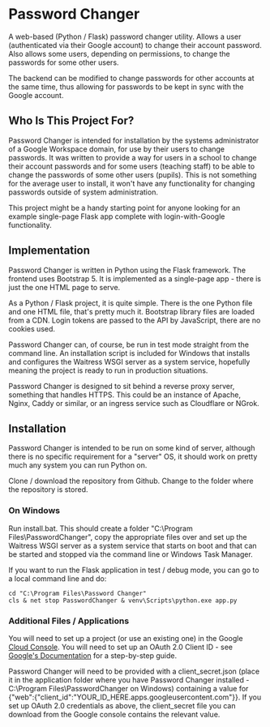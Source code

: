# Password Changer

A web-based (Python / Flask) password changer utility. Allows a user (authenticated via their Google account) to change their account password. Also allows some users, depending on permissions, to change the passwords for some other users.

The backend can be modified to change passwords for other accounts at the same time, thus allowing for passwords to be kept in sync with the Google account.

## Who Is This Project For?

Password Changer is intended for installation by the systems administrator of a Google Workspace domain, for use by their users to change passwords. It was written to provide a way for users in a school to change their account passwords and for some users (teaching staff) to be able to change the passwords of some other users (pupils). This is not something for the average user to install, it won't have any functionality for changing passwords outside of system administration.

This project might be a handy starting point for anyone looking for an example single-page Flask app complete with login-with-Google functionality.

## Implementation

Password Changer is written in Python using the Flask framework. The frontend uses Bootstrap 5. It is implemented as a single-page app - there is just the one HTML page to serve.

As a Python / Flask project, it is quite simple. There is the one Python file and one HTML file, that's pretty much it. Bootstrap library files are loaded from a CDN. Login tokens are passed to the API by JavaScript, there are no cookies used.

Password Changer can, of course, be run in test mode straight from the command line. An installation script is included for Windows that installs and configures the Waitress WSGI server as a system service, hopefully meaning the project is ready to run in production situations.

Password Changer is designed to sit behind a reverse proxy server, something that handles HTTPS. This could be an instance of Apache, Nginx, Caddy or similar, or an ingress service such as Cloudflare or NGrok.

## Installation

Password Changer is intended to be run on some kind of server, although there is no specific requirement for a "server" OS, it should work on pretty much any system you can run Python on.

Clone / download the repository from Github. Change to the folder where the repository is stored.

### On Windows

Run install.bat. This should create a folder "C:\Program Files\PasswordChanger", copy the appropriate files over and set up the Waitress WSGI server as a system service that starts on boot and that can be started and stopped via the command line or Windows Task Manager.

If you want to run the Flask application in test / debug mode, you can go to a local command line and do:

```
cd "C:\Program Files\Password Changer"
cls & net stop PasswordChanger & venv\Scripts\python.exe app.py
```

### Additional Files / Applications

You will need to set up a project (or use an existing one) in the Google [Cloud Console](https://console.developers.google.com/apis). You will need to set up an OAuth 2.0 Client ID - see [Google's Documentation](https://developers.google.com/identity/gsi/web/guides/get-google-api-clientid) for a step-by-step guide.

Password Changer will need to be provided with a client_secret.json (place it in the application folder where you have Password Changer installed - C:\Program Files\PasswordChanger on Windows) containing a value for {"web":{"client_id":"YOUR_ID_HERE.apps.googleusercontent.com"}}. If you set up OAuth 2.0 credentials as above, the client_secret file you can download from the Google console contains the relevant value.
